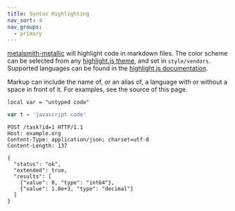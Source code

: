 ```yaml
---
title: Syntax Highlighting
nav_sort: 4
nav_groups:
  - primary
---
```

[metalsmith-metallic](https://github.com/weswigham/metalsmith-metallic) will highlight code in markdown files. The color scheme can be selected from any [highlight.js theme](https://github.com/isagalaev/highlight.js/tree/master/src/styles), and set in `style/vendors`. Supported languages can be found in the [highlight.js documentation](http://highlightjs.readthedocs.io/en/latest/css-classes-reference.html).

Markup can include the name of, or an alias of, a language with or without a space in front of it. For examples, see the source of this page.

```
local var = "untyped code"
```

```js
var t = 'javascript code'
```

``` http
POST /task?id=1 HTTP/1.1
Host: example.org
Content-Type: application/json; charset=utf-8
Content-Length: 137

{
  "status": "ok",
  "extended": true,
  "results": [
    {"value": 0, "type": "int64"},
    {"value": 1.0e+3, "type": "decimal"}
  ]
}
```
